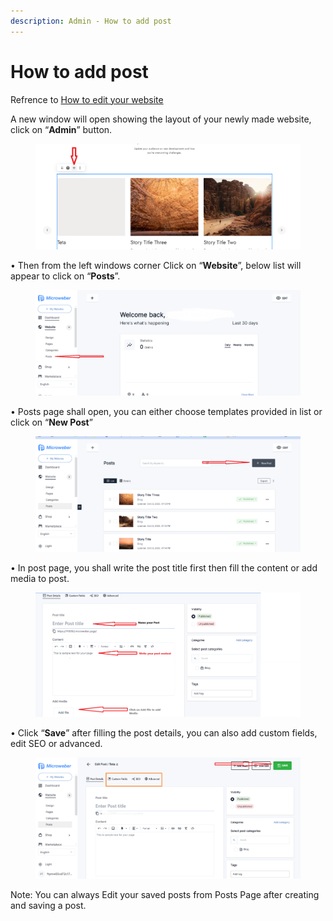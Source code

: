 ```yaml
---
description: Admin - How to add post
---
```


# How to add post

Refrence to [How to edit your website](https://help.microweber.com/user-guide/live-edit-how-to-edit-you-site)

A new window will open showing the layout of your newly made website, click on “**Admin**” button.

<figure><img src=".gitbook/assets/image.png" alt=""><figcaption></figcaption></figure>

• Then from the left windows corner Click on “**Website**”, below list will appear to click on “**Posts**”.

<figure><img src=".gitbook/assets/image (1).png" alt=""><figcaption></figcaption></figure>

• Posts page shall open, you can either choose templates provided in list or click on “**New Post**”

<figure><img src=".gitbook/assets/image (2).png" alt=""><figcaption></figcaption></figure>

&#x20;• In post page, you shall write the post title first then fill the content or add media to post.

<figure><img src=".gitbook/assets/image (3).png" alt=""><figcaption></figcaption></figure>

• Click “**Save**” after filling the post details, you can also add custom fields, edit SEO or advanced.

<figure><img src=".gitbook/assets/image (66).png" alt=""><figcaption></figcaption></figure>

Note: You can always Edit your saved posts from Posts Page after creating and saving a post.
